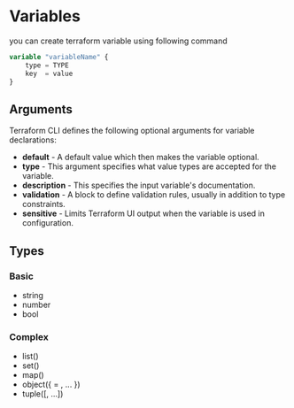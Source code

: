 # Variables

you can create terraform variable using following command

```tf
variable "variableName" {
	type = TYPE
	key  = value
}
```

## Arguments

Terraform CLI defines the following optional arguments for variable declarations:

- **default** - A default value which then makes the variable optional.
- **type** - This argument specifies what value types are accepted for the variable.
- **description** - This specifies the input variable's documentation.
- **validation** - A block to define validation rules, usually in addition to type constraints.
- **sensitive** - Limits Terraform UI output when the variable is used in configuration.

## Types

### Basic

- string
- number
- bool

### Complex

- list(<TYPE>)
- set(<TYPE>)
- map(<TYPE>)
- object({<ATTR NAME> = <TYPE>, ... })
- tuple([<TYPE>, ...]) 